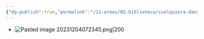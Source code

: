 ```yaml
---
{"dg-publish":true,"permalink":"/11-areas/02-biblioteca/cualquiera-dana-a-otro/","noteIcon":""}
---
```


- ![Pasted image 20231204072345.png|200](/img/user/02%20Image/Pasted%20image%2020231204072345.png)